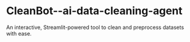 # CleanBot--ai-data-cleaning-agent
An interactive, Streamlit-powered tool to clean and preprocess datasets with ease.
